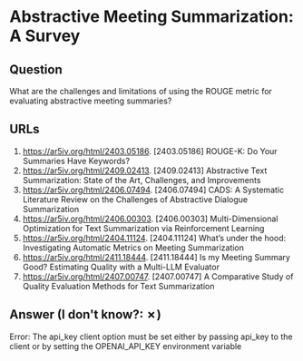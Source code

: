 # Abstractive Meeting Summarization: A Survey

## Question

What are the challenges and limitations of using the ROUGE metric for evaluating abstractive meeting summaries?

## URLs

1. https://ar5iv.org/html/2403.05186. [2403.05186] ROUGE-K: Do Your Summaries Have Keywords?
2. https://ar5iv.org/html/2409.02413. [2409.02413] Abstractive Text Summarization: State of the Art, Challenges, and Improvements
3. https://ar5iv.org/html/2406.07494. [2406.07494] CADS: A Systematic Literature Review on the Challenges of Abstractive Dialogue Summarization
4. https://ar5iv.org/html/2406.00303. [2406.00303] Multi-Dimensional Optimization for Text Summarization via Reinforcement Learning
5. https://ar5iv.org/html/2404.11124. [2404.11124] What’s under the hood: Investigating Automatic Metrics on Meeting Summarization
6. https://ar5iv.org/html/2411.18444. [2411.18444] Is my Meeting Summary Good? Estimating Quality with a Multi-LLM Evaluator
7. https://ar5iv.org/html/2407.00747. [2407.00747] A Comparative Study of Quality Evaluation Methods for Text Summarization

## Answer (I don't know?: ✗)

Error: The api_key client option must be set either by passing api_key to the client or by setting the OPENAI_API_KEY environment variable